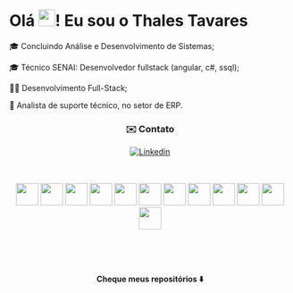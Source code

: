 <h1>Olá <img src="https://raw.githubusercontent.com/kaueMarques/kaueMarques/master/hi.gif" height="30px">! Eu sou o Thales Tavares</h1>
<p>
</p>
<div>
<p align="left">
🎓    Concluindo Análise e Desenvolvimento de Sistemas;
</p>
<p align="left">
🎓    Técnico SENAI: Desenvolvedor fullstack (angular, c#, ssql);
</p>
 <p align="left">
🧑‍💻  Desenvolvimento Full-Stack;
</p>
<p align="left">
🔰    Analista de suporte técnico, no setor de ERP.
</p>
</div>

<div align="center">
<h3> ✉️ Contato </h3>

[![Linkedin](https://img.shields.io/badge/LinkedIn-0077B5?style=for-the-badge&logo=linkedin&logoColor=white)](https://www.linkedin.com/in/thales-tavaress/)
</div><br><br>


<div align="center">
<img src="https://cdn.jsdelivr.net/gh/devicons/devicon/icons/html5/html5-original.svg" width="40" height="40"/>
<img src="https://cdn.jsdelivr.net/gh/devicons/devicon@latest/icons/css3/css3-original.svg" width="40" height="40"/>
<img src="https://cdn.jsdelivr.net/gh/devicons/devicon@latest/icons/javascript/javascript-plain.svg" width="40" height="40"/>
<img src="https://cdn.jsdelivr.net/gh/devicons/devicon@latest/icons/typescript/typescript-original.svg" width="40" height="40" border-radius="10"/>
<img src="https://cdn.jsdelivr.net/gh/devicons/devicon@latest/icons/nodejs/nodejs-original-wordmark.svg" width="40" height="40" border-radius="10"/>
<img src="https://cdn.jsdelivr.net/gh/devicons/devicon@latest/icons/electron/electron-original.svg" width="40" height="40" border-radius="10"/>
<img src="https://cdn.jsdelivr.net/gh/devicons/devicon@latest/icons/angular/angular-original.svg" width="40" height="40" border-radius="10"/>
<img src="https://cdn.jsdelivr.net/gh/devicons/devicon@latest/icons/sass/sass-original.svg" width="40" height="40"/>
<img src="https://cdn.jsdelivr.net/gh/devicons/devicon@latest/icons/bootstrap/bootstrap-original.svg" width="40" height="40"/>
<img src="https://cdn.jsdelivr.net/gh/devicons/devicon/icons/linux/linux-original.svg" width="40" height="40"/>
<img src="https://cdn.jsdelivr.net/gh/devicons/devicon@latest/icons/postman/postman-original.svg" width="40" height="40" border-radius="10"/>
<img src="https://cdn.jsdelivr.net/gh/devicons/devicon@latest/icons/csharp/csharp-original.svg" width="40" height="40" border-radius="10"/>



<br><br><br>
 
<strong>Cheque meus repositórios ⬇️</strong>
</div>


